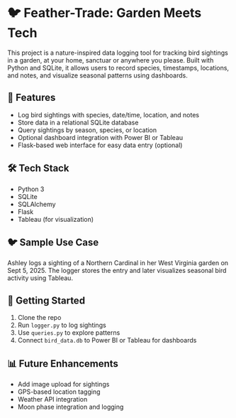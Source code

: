 # 🐦 Feather-Trade: Garden Meets Tech

This project is a nature-inspired data logging tool for tracking bird sightings in a garden, at your home, sanctuar or anywhere you please. 
Built with Python and SQLite, it allows users to record species, timestamps, locations, and notes, and visualize seasonal patterns using dashboards.

## 🌿 Features
- Log bird sightings with species, date/time, location, and notes
- Store data in a relational SQLite database
- Query sightings by season, species, or location
- Optional dashboard integration with Power BI or Tableau
- Flask-based web interface for easy data entry (optional)

## 🛠️ Tech Stack
- Python 3
- SQLite
- SQLAlchemy
- Flask 
- Tableau (for visualization)
  
## 🐦 Sample Use Case
Ashley logs a sighting of a Northern Cardinal in her West Virginia garden on Sept 5, 2025. 
The logger stores the entry and later visualizes seasonal bird activity using Tableau.

## 🚀 Getting Started
1. Clone the repo  
2. Run `logger.py` to log sightings  
3. Use `queries.py` to explore patterns  
4. Connect `bird_data.db` to Power BI or Tableau for dashboards

## 📊 Future Enhancements
- Add image upload for sightings
- GPS-based location tagging
- Weather API integration
- Moon phase integration and logging
